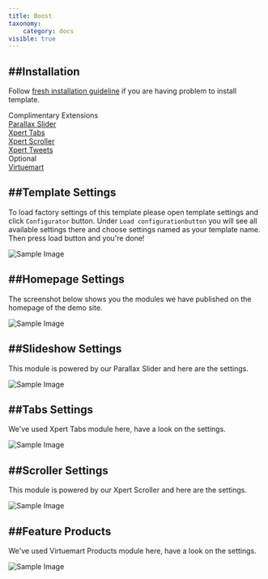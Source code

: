 ```yaml
---
title: Boost
taxonomy:
    category: docs
visible: true
---
```


##Installation
----------
Follow [fresh installation guideline](http://www.themexpert.com/docs/expose/basics/installation) if you are having problem to install template.


<div class="row">
	<div class="col-md-6">
		<div class="panel panel-primary">
  <!-- Default panel contents -->
  <div class="panel-heading">Complimentary Extensions</div>

  <!-- List group -->
  <div class="list-group">
    <div><a class="list-group-item" href="http://www.themexpert.com/joomla-extensions/parallax-slider">Parallax Slider</a></div>
    <div><a class="list-group-item" href="http://www.themexpert.com/joomla-extensions/xpert-tabss">Xpert Tabs</a></div>
    <div><a class="list-group-item" href="http://www.themexpert.com/joomla-extensions/xpert-scroller">Xpert Scroller</a></div>
    <div><a class="list-group-item" href="http://www.themexpert.com/joomla-extensions/xpert-tweets">Xpert Tweets</a></div>
  </div>
</div>
	</div>
	<div class="col-md-6">
		<div class="panel panel-default">
  <!-- Default panel contents -->
  <div class="panel-heading">Optional</div>
  <!-- List group -->
  <div class="list-group">
    <div><a  class="list-group-item" href="http://virtuemart.net/">Virtuemart</a></div>
  </div>
</div>
	</div>
</div>

##Template Settings
----------
To load factory settings of this template please open template settings and click `Configurator` button. Under `Load configurationbutton` you will see all available settings there and choose settings named as your template name. Then press load button and you're done!

![Sample Image](load-configuration.png)

##Homepage Settings
----------
The screenshot below shows you the modules we have published on the homepage of the demo site.

![Sample Image](home.jpg)

##Slideshow Settings
----------
This module is powered by our Parallax Slider and here are the settings.

![Sample Image](parallaxslider.png)

##Tabs Settings
----------
We've used Xpert Tabs module here, have a look on the settings.

![Sample Image](xperttabs.png)

##Scroller Settings
----------
This module is powered by our Xpert Scroller and here are the settings.

![Sample Image](xpertscroller.png)

##Feature Products
----------
We've used Virtuemart Products module here, have a look on the settings.

![Sample Image](virtuemart-product.png)
